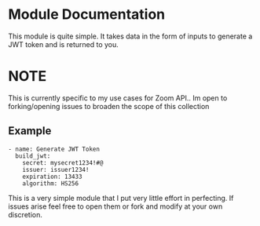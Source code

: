 # Module Documentation
This module is quite simple.
It takes data in the form of inputs to generate a JWT token and is returned to you.

# NOTE
This is currently specific to my use cases for Zoom API.. Im open to forking/opening issues to broaden the scope of this collection
## Example
```
- name: Generate JWT Token
  build_jwt:
    secret: mysecret1234!#@
    issuer: issuer1234!
    expiration: 13433
    algorithm: HS256
```
This is a very simple module that I put very little effort in perfecting.  If issues arise feel free to open them or fork and modify at your own discretion.